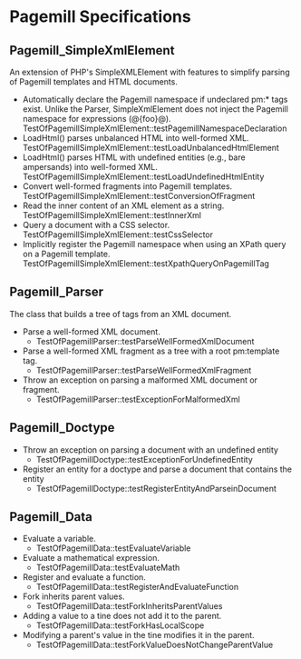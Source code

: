 # Pagemill Specifications

## Pagemill_SimpleXmlElement

An extension of PHP's SimpleXMLElement with features to simplify parsing of Pagemill templates and HTML documents.

* Automatically declare the Pagemill namespace if undeclared pm:* tags exist.
  Unlike the Parser, SimpleXmlElement does not inject the Pagemill namespace for expressions (@{foo}@).
  TestOfPagemillSimpleXmlElement::testPagemillNamespaceDeclaration
* LoadHtml() parses unbalanced HTML into well-formed XML.
  TestOfPagemillSimpleXmlElement::testLoadUnbalancedHtmlElement
* LoadHtml() parses HTML with undefined entities (e.g., bare ampersands) into well-formed XML.
  TestOfPagemillSimpleXmlElement::testLoadUndefinedHtmlEntity
* Convert well-formed fragments into Pagemill templates.
  TestOfPagemillSimpleXmlElement::testConversionOfFragment
* Read the inner content of an XML element as a string.
  TestOfPagemillSimpleXmlElement::testInnerXml
* Query a document with a CSS selector.
  TestOfPagemillSimpleXmlElement::testCssSelector
* Implicitly register the Pagemill namespace when using an XPath query on a Pagemill template.
  TestOfPagemillSimpleXmlElement::testXpathQueryOnPagemillTag

## Pagemill_Parser

The class that builds a tree of tags from an XML document.

* Parse a well-formed XML document.
  * TestOfPagemillParser::testParseWellFormedXmlDocument
* Parse a well-formed XML fragment as a tree with a root pm:template tag.
  * TestOfPagemillParser::testParseWellFormedXmlFragment
* Throw an exception on parsing a malformed XML document or fragment.
  * TestOfPagemillParser::testExceptionForMalformedXml

## Pagemill_Doctype

* Throw an exception on parsing a document with an undefined entity
  * TestOfPagemillDoctype::testExceptionForUndefinedEntity
* Register an entity for a doctype and parse a document that contains the entity
  * TestOfPagemillDoctype::testRegisterEntityAndParseinDocument

## Pagemill_Data

* Evaluate a variable.
  * TestOfPagemillData::testEvaluateVariable
* Evaluate a mathematical expression.
  * TestOfPagemillData::testEvaluateMath
* Register and evaluate a function.
  * TestOfPagemillData::testRegisterAndEvaluateFunction
* Fork inherits parent values.
  * TestOfPagemillData::testForkInheritsParentValues
* Adding a value to a tine does not add it to the parent.
  * TestOfPagemillData::testForkHasLocalScope
* Modifying a parent's value in the tine modifies it in the parent.
  * TestOfPagemillData::testForkValueDoesNotChangeParentValue
